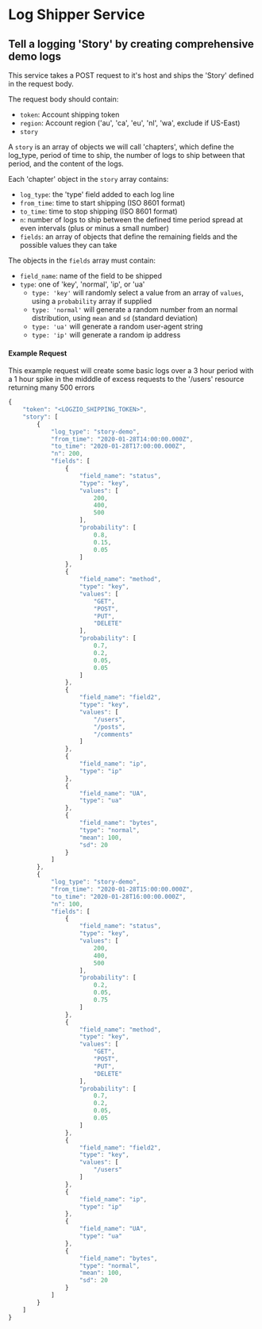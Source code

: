 # Log Shipper Service
## Tell a logging 'Story' by creating comprehensive demo logs

This service takes a POST request to it's host and ships the 'Story' defined in the request body.

The request body should contain:

- `token`: Account shipping token
- `region`: Account region ('au', 'ca', 'eu', 'nl', 'wa', exclude if US-East)
- `story`

A `story` is an array of objects we will call 'chapters', which define the log_type, period of time to ship, the number of logs to ship between that period, and the content of the logs. 

Each 'chapter' object in the `story` array contains:

- `log_type`: the 'type' field added to each log line
- `from_time`: time to start shipping (ISO 8601 format)
- `to_time`: time to stop shipping (ISO 8601 format)
- `n`: number of logs to ship between the defined time period spread at even intervals (plus or minus a small number)
- `fields`: an array of objects that define the remaining fields and the possible values they can take

The objects in the `fields` array must contain:

- `field_name`: name of the field to be shipped
- `type`: one of 'key', 'normal', 'ip', or 'ua'
    - `type: 'key'` will randomly select a value from an array of `values`, using a `probability` array if supplied
    - `type: 'normal'` will generate a random number from an normal distribution, using `mean` and `sd` (standard deviation)
    - `type: 'ua'` will generate a random user-agent string
    - `type: 'ip'` will generate a random ip address

#### Example Request
This example request will create some basic logs over a 3 hour period with a 1 hour spike in the midddle of excess requests to the '/users' resource returning many 500 errors

```javascript
{
    "token": "<LOGZIO_SHIPPING_TOKEN>",
    "story": [
        {
            "log_type": "story-demo",
            "from_time": "2020-01-28T14:00:00.000Z",
            "to_time": "2020-01-28T17:00:00.000Z",
            "n": 200,
            "fields": [
                {
                    "field_name": "status",
                    "type": "key",
                    "values": [
                        200,
                        400,
                        500
                    ],
                    "probability": [
                        0.8,
                        0.15,
                        0.05
                    ]
                },
                {
                    "field_name": "method",
                    "type": "key",
                    "values": [
                        "GET",
                        "POST",
                        "PUT",
                        "DELETE"
                    ],
                    "probability": [
                        0.7,
                        0.2,
                        0.05,
                        0.05
                    ]
                },
                {
                    "field_name": "field2",
                    "type": "key",
                    "values": [
                        "/users",
                        "/posts",
                        "/comments"
                    ]
                },
                {
                    "field_name": "ip",
                    "type": "ip"
                },
                {
                    "field_name": "UA",
                    "type": "ua"
                },
                {
                    "field_name": "bytes",
                    "type": "normal",
                    "mean": 100,
                    "sd": 20
                }
            ]
        },
        {
            "log_type": "story-demo",
            "from_time": "2020-01-28T15:00:00.000Z",
            "to_time": "2020-01-28T16:00:00.000Z",
            "n": 100,
            "fields": [
                {
                    "field_name": "status",
                    "type": "key",
                    "values": [
                        200,
                        400,
                        500
                    ],
                    "probability": [
                        0.2,
                        0.05,
                        0.75
                    ]
                },
                {
                    "field_name": "method",
                    "type": "key",
                    "values": [
                        "GET",
                        "POST",
                        "PUT",
                        "DELETE"
                    ],
                    "probability": [
                        0.7,
                        0.2,
                        0.05,
                        0.05
                    ]
                },
                {
                    "field_name": "field2",
                    "type": "key",
                    "values": [
                        "/users"
                    ]
                },
                {
                    "field_name": "ip",
                    "type": "ip"
                },
                {
                    "field_name": "UA",
                    "type": "ua"
                },
                {
                    "field_name": "bytes",
                    "type": "normal",
                    "mean": 100,
                    "sd": 20
                }
            ]
        }
    ]
}
```

